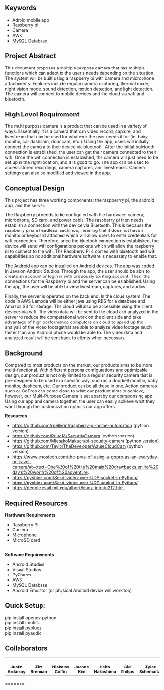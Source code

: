 ## Keywords

- Adroid mobile app
- Raspberry pi
- Camera
- AWS
- MySQL Database

<!--Section #, as well as any words that quickly give your peers insights into the application like programming language, development platform, type of application, etc.-->

## Project Abstract

This document proposes a multiple purpose camera that has multiple functions which can adapt to the user's needs depending on the situation. The system will be built using a raspberry pi with camera and microphone attachments. Features include regular camera capturing, thermal mode, night vision mode, sound detection, motion detection, and light detection. The camera will connect to mobile devices and the cloud via wifi and bluetooth. 

## High Level Requirement

<!--Describe the requirements – i.e., what the product does and how it does it from a user point of view – at a high level.-->
The multi purpose camera is a product that can be used in a variety of ways. Essentially, it is a camera that can video record, capture, and livestream that can be used for whatever the user needs it for (ie. baby monitor, car dashcam, door cam, etc.). Using the app, users will initially connect the camera to their device via bluetooth. After the initial buletooth connection is established, the user can get their camera connected to their wifi. Once the wifi connection is established, the camera will just need to be set up in the right location, and it is good to go. The app can be used to access stored recordings, camera captures, and livestreams. Camera settings can also be modified and viewed in the app. 



## Conceptual Design

<!--Describe the initial design concept: Hardware/software architecture, programming language, operating system, etc.-->
This project has three working components: the raspberrry pi, the android app, and the server. 

The Raspberry pi needs to be configured with the hardware: camera, microphone, SD card, and power cable. The raspberry pi then needs establish a connection with the device via Bluetooth. This is because the raspberry pi is a headless machince, meaning that it does not have a monitor or keyboard attached which will allow users to enter credentials for wifi connection. Therefore, once the bluetooh connection is established, the device will send wifi configurations packets which will allow the raspberry pi to connect to the wifi. The Raspberry Pi 4 comes with bluetooth and wifi capabliities so no additional hardware/software is necessary to enable that. 

The Android app can be installed on Android devices. The app was coded in Java on Android Studios. Through the app, the user should be able to create an account or login in with previously existing account. Then, the connections for the Raspberry pi and the server can be established. Using the app, the user will be able to view livestream, captures, and audios.

Finally, the server is operated on the back end. In the cloud system. The code in AWS Lambda will be either java using RDS for a database and Amazon S3 for storage. The cloud will also be accessible using the client devices via wifi. The video data will be sent to the cloud and analyzed in the server to reduce the computational work on the client side and take advantage of high performance computers on cloud to speed up the analysis of the video footagethat are able to analyze video footage much faster than any Android phone would be able to. The video data and analyzed result will be sent back to clients when necessary.


## Background

<!--The background will contain a more detailed description of the product and a comparison to existing similar projects/products. A literature search should be conducted and the results listed. Proper citation of sources is required. If there are similar open-source products, you should state whether existing source will be used and to what extent. If there are similar closed-source/proprietary products, you should state how the proposed product will be similar and different.-->

Compared to most products on the market, our products aims to be more multi-functional. With different persona configurations and optimizable design, our product is not only limited to a regular security camera that is pre-designed to be used in a specific way, such as a doorbell monitor, baby monitor, dashcam, etc. Our product can be all these in one. Action cameras such as GoPros can come close to what our product aims to achieve, however, our Multi-Purpose Camera is set apart by our corrsponsing app. Using our app and camera together, the user can easily achieve what they want through the customization options our app offers. 


<b>Resources</b>

- https://github.com/rpellerin/raspberry-pi-home-automation (python version) 
- https://github.com/Ruud14/SecurityCamera (python version) 
- https://github.com/MieszkoMakuch/pi-security-camera (python version) 
- https://github.com/TaylorTheDeveloper/AzureCloudCam (python version) 
- https://www.enostech.com/the-pros-of-using-a-gopro-as-an-everyday-or-travel-camera/#:~:text=One%20of%20the%20main%20drawbacks,entire%20day's%20worth%20of%20adventure.
- https://pyshine.com/Send-video-over-UDP-socket-in-Python/
- https://pyshine.com/Send-video-over-UDP-socket-in-Python/
- https://people.csail.mit.edu/albert/bluez-intro/c212.html

## Required Resources

<!--Discuss what you need to develop this project. This includes background information you will need to acquire, hardware resources, and software resources. If these are not part of the standard Computer Science Department lab resources, these must be identified early and discussed with the instructor.-->
<b>Hardware Requirements</b>

- Raspberry Pi
- Camera
- Microphone
- MicroSD card

<br />
<b>Software Requirements</b>

- Android Studios
- Visual Studios
- PyCharm
- AWS
- MySQL Database
- Android Emulator (or physical Android device will work too)


## Quick Setup:
pip install opencv-python\
pip install imutils\
pip install pybluez\
pip install pyaudio


## Collaborators

[//]: # ( readme: collaborators -start )

<table>
<tr>
    <td align="center">
        <a href="https://github.com/JustinArd">
            <br />
            <sub><b>Justin Ardamoy</b></sub>
        </a>
    </td>
    <td align="center">
        <a href="">
            <br />
            <sub><b>Tim Brennan</b></sub>
        </a>
    </td>
    <td align="center">
        <a href="https://github.com/NickCoffin">
            <br />
            <sub><b>Nicholas Coffin</b></sub>
        </a>
    </td>
    <td align="center">
        <a href="https://github.com/jo-k0806">
            <br />
            <sub><b>Joanne Kim</b></sub>
        </a>
    </td>
    <td align="center">
        <a href="">
            <br />
            <sub><b>Keita Nakashima</b></sub>
        </a>
    </td>
    <td align="center">
        <a href="">
            <br />
            <sub><b>Sid Philips</b></sub>
        </a>
    </td>
    <td align="center">
        <a href="https://github.com/TylerSchemaitat">
            <br />
            <sub><b>Tyler Schemaitat</b></sub>
        </a>
    </td>
    </tr>
</table>

[//]: # ( readme: collaborators -end )
=======